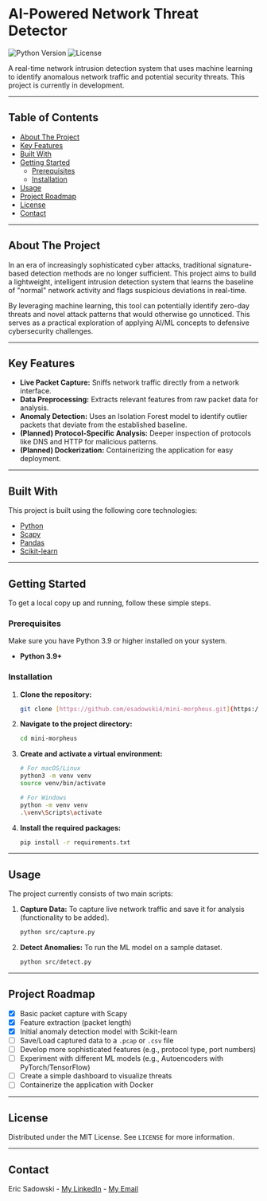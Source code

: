 # AI-Powered Network Threat Detector

![Python Version](https://img.shields.io/badge/python-3.9+-blue.svg)
![License](https://img.shields.io/badge/license-MIT-green.svg)

A real-time network intrusion detection system that uses machine learning to identify anomalous network traffic and potential security threats. This project is currently in development.

---

## Table of Contents

- [About The Project](#about-the-project)
- [Key Features](#key-features)
- [Built With](#built-with)
- [Getting Started](#getting-started)
  - [Prerequisites](#prerequisites)
  - [Installation](#installation)
- [Usage](#usage)
- [Project Roadmap](#project-roadmap)
- [License](#license)
- [Contact](#contact)

---

## About The Project

In an era of increasingly sophisticated cyber attacks, traditional signature-based detection methods are no longer sufficient. This project aims to build a lightweight, intelligent intrusion detection system that learns the baseline of "normal" network activity and flags suspicious deviations in real-time.

By leveraging machine learning, this tool can potentially identify zero-day threats and novel attack patterns that would otherwise go unnoticed. This serves as a practical exploration of applying AI/ML concepts to defensive cybersecurity challenges.

---

## Key Features

- **Live Packet Capture:** Sniffs network traffic directly from a network interface.
- **Data Preprocessing:** Extracts relevant features from raw packet data for analysis.
- **Anomaly Detection:** Uses an Isolation Forest model to identify outlier packets that deviate from the established baseline.
- **(Planned) Protocol-Specific Analysis:** Deeper inspection of protocols like DNS and HTTP for malicious patterns.
- **(Planned) Dockerization:** Containerizing the application for easy deployment.

---

## Built With

This project is built using the following core technologies:

* [Python](https://www.python.org/)
* [Scapy](https://scapy.net/)
* [Pandas](https://pandas.pydata.org/)
* [Scikit-learn](https://scikit-learn.org/stable/)

---

## Getting Started

To get a local copy up and running, follow these simple steps.

### Prerequisites

Make sure you have Python 3.9 or higher installed on your system.
* **Python 3.9+**

### Installation

1.  **Clone the repository:**
    ```sh
    git clone [https://github.com/esadowski4/mini-morpheus.git](https://github.com/esadowski4/mini-morpheus.git)
    ```
2.  **Navigate to the project directory:**
    ```sh
    cd mini-morpheus
    ```
3.  **Create and activate a virtual environment:**
    ```sh
    # For macOS/Linux
    python3 -m venv venv
    source venv/bin/activate

    # For Windows
    python -m venv venv
    .\venv\Scripts\activate
    ```
4.  **Install the required packages:**
    ```sh
    pip install -r requirements.txt
    ```

---

## Usage

The project currently consists of two main scripts:

1.  **Capture Data:** To capture live network traffic and save it for analysis (functionality to be added).
    ```sh
    python src/capture.py
    ```
2.  **Detect Anomalies:** To run the ML model on a sample dataset.
    ```sh
    python src/detect.py
    ```

---

## Project Roadmap

-   [x] Basic packet capture with Scapy
-   [x] Feature extraction (packet length)
-   [x] Initial anomaly detection model with Scikit-learn
-   [ ] Save/Load captured data to a `.pcap` or `.csv` file
-   [ ] Develop more sophisticated features (e.g., protocol type, port numbers)
-   [ ] Experiment with different ML models (e.g., Autoencoders with PyTorch/TensorFlow)
-   [ ] Create a simple dashboard to visualize threats
-   [ ] Containerize the application with Docker

---

## License

Distributed under the MIT License. See `LICENSE` for more information.

---

## Contact

Eric Sadowski - [My LinkedIn](https://www.linkedin.com/in/ericsadowski/) - [My Email](esadowsk@purdue.edu)
